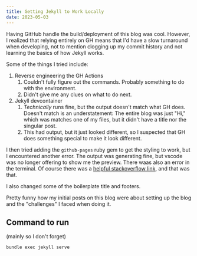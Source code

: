 ```yaml
---
title: Getting Jekyll to Work Locally
date: 2023-05-03
---
```

Having GitHub handle the build/deployment of this blog was cool. However, I realized that relying entirely on GH means that I'd have a slow turnaround when developing, not to mention clogging up my commit history and not learning the basics of how Jekyll works. 

Some of the things I tried include:
1. Reverse engineering the GH Actions
    1. Couldn't fully figure out the commands. Probably something to do with the environment.
    1. Didn't give me any clues on what to do next.
1. Jekyll devcontainer
    1. *Technically* runs fine, but the output doesn't match what GH does. Doesn't match is an understatement: The entire blog was just "Hi," which was matches one of my files, but it didn't have a title nor the singular post. 
    1. This had output, but it just looked different, so I suspected that GH does something special to make it look different. 

I then tried adding the `github-pages` ruby gem to get the styling to work, but I encountered another error. The output was generating fine, but vscode was no longer offering to show me the preview. There waas also an error in the terminal. Of course there was a [helpful stackoverflow link](https://stackoverflow.com/questions/69890412/bundler-failed-to-load-command-jekyll/), and that was that. 

I also changed some of the boilerplate title and footers.

Pretty funny how my initial posts on this blog were about setting up the blog and the "challenges" I faced when doing it. 

## Command to run
(mainly so I don't forget)
```
bundle exec jekyll serve
```